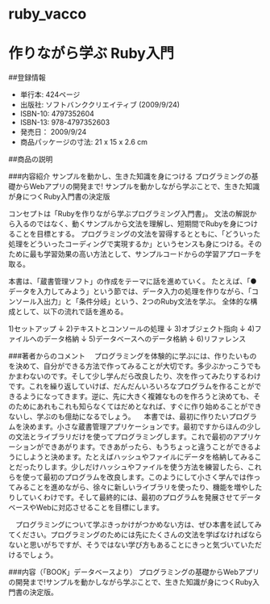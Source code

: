 ruby_vacco
==========

作りながら学ぶ Ruby入門
==========

##登録情報

+ 単行本: 424ページ
+ 出版社: ソフトバンククリエイティブ (2009/9/24)
+ ISBN-10: 4797352604
+ ISBN-13: 978-4797352603
+ 発売日： 2009/9/24
+ 商品パッケージの寸法: 21 x 15 x 2.6 cm

##商品の説明

###内容紹介
サンプルを動かし、生きた知識を身につける
プログラミングの基礎からWebアプリの開発まで!
サンプルを動かしながら学ぶことで、生きた知識が身につくRuby入門書の決定版


コンセプトは「Rubyを作りながら学ぶプログラミング入門書」。
文法の解説から入るのではなく、動くサンプルから文法を理解し、短期間でRubyを身につけることを目標とする。
プログラミングの文法を習得するとともに、「どういった処理をどういったコーディングで実現するか」というセンスも身につける。そのために最も学習効果の高い方法として、サンプルコードからの学習アプローチを取る。

本書は、「蔵書管理ソフト」の作成をテーマに話を進めていく。
たとえば、「●データを入力してみよう」という節では、データ入力の処理を作りながら、「コンソール入出力」と「条件分岐」という、2つのRuby文法を学ぶ。
全体的な構成として、以下の流れで話を進める。

1)セットアップ
↓
2)テキストとコンソールの処理
↓
3)オブジェクト指向
↓
4)ファイルへのデータ格納
↓
5)データベースへのデータ格納
↓
6)リファレンス

###著者からのコメント
　プログラミングを体験的に学ぶには、作りたいものを決めて、自分ができる方法で作ってみることが大切です。多少ぶかっこうでもかまわないのです。そして少し学んだら改良したり、次を作ってみたりするわけです。これを繰り返していけば、だんだんいろいろなプログラムを作ることができるようになってきます。逆に、先に大きく複雑なものを作ろうと決めても、そのためにあれもこれも知らなくてはだめとなれば、すぐに作り始めることができないし、学ぶのも億劫になるでしょう。
　本書では、最初に作りたいプログラムを決めます。小さな蔵書管理アプリケーションです。最初ですからほんの少しの文法とライブラリだけを使ってプログラミングします。これで最初のアプリケーションができあがります。できあがったら、もうちょっと違うことができるようにしようと決めます。たとえばハッシュやファイルにデータを格納してみることだったりします。少しだけハッシュやファイルを使う方法を練習したら、これらを使って最初のプログラムを改良します。このようにして小さく学んでは作ってみることを進めながら、徐々に新しいライブラリを使ったり、機能を増やしたりしていくわけです。そして最終的には、最初のプログラムを発展させてデータベースやWebに対応させることを目標にします。

　プログラミングについて学ぶきっかけがつかめない方は、ぜひ本書を試してみてください。プログラミングのためには先にたくさんの文法を学ばなければならないと思いがちですが、そうではない学び方もあることにきっと気づいていただけるでしょう。

###内容（「BOOK」データベースより）
プログラミングの基礎からWebアプリの開発まで!サンプルを動かしながら学ぶことで、生きた知識が身につくRuby入門書の決定版。
